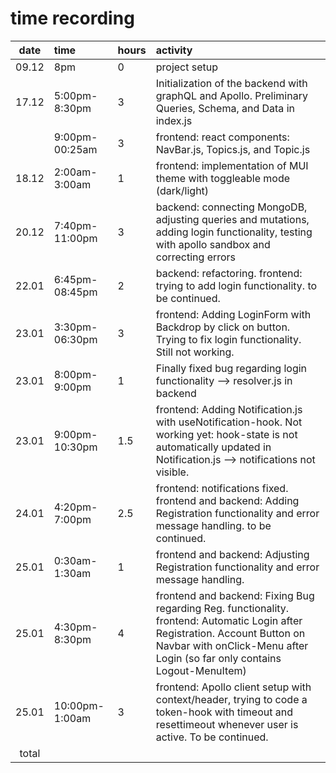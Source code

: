 # time recording

| date  | time  | hours | activity  |
| :----:|:-----| :-----|:-----|
| 09.12 | 8pm    | 0    | project setup |
| 17.12 | 5:00pm-8:30pm    |3    | Initialization of the backend with graphQL and Apollo. Preliminary Queries, Schema, and Data in index.js  |
|  | 9:00pm-00:25am    |3    | frontend: react components: NavBar.js, Topics.js, and Topic.js  |
| 18.12 | 2:00am-3:00am    |1    | frontend: implementation of MUI theme with toggleable mode (dark/light)  |
| 20.12 | 7:40pm-11:00pm    |3    | backend: connecting MongoDB, adjusting queries and mutations, adding login functionality, testing with apollo sandbox and correcting errors   |
| 22.01 | 6:45pm-08:45pm    |2    | backend: refactoring. frontend: trying to add login functionality. to be continued.   |
| 23.01 | 3:30pm-06:30pm    |3   | frontend: Adding LoginForm with Backdrop by click on button. Trying to fix login functionality. Still not working.   |
| 23.01 | 8:00pm-9:00pm    |1   | Finally fixed bug regarding login functionality --> resolver.js in backend   |
| 23.01 | 9:00pm-10:30pm    |1.5   | frontend: Adding Notification.js with useNotification-hook. Not working yet: hook-state is not automatically updated in Notification.js --> notifications not visible.   |
| 24.01 | 4:20pm-7:00pm    |2.5   | frontend: notifications fixed. frontend and backend: Adding Registration functionality and error message handling. to be continued.   |
| 25.01 | 0:30am-1:30am    |1   | frontend and backend: Adjusting Registration functionality and error message handling.|
| 25.01 | 4:30pm-8:30pm    |4   | frontend and backend: Fixing Bug regarding Reg. functionality. frontend: Automatic Login after Registration. Account Button on Navbar with onClick-Menu after Login (so far only contains Logout-MenuItem)
| 25.01 | 10:00pm-1:00am    |3   | frontend: Apollo client setup with context/header, trying to code a token-hook with timeout and resettimeout whenever user is active. To be continued. |
| total   |    | | | 
